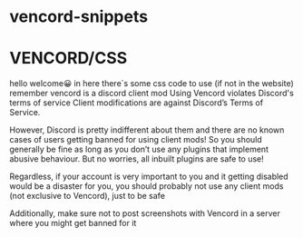 # vencord-snippets
# VENCORD/CSS
hello welcome😀
in here there`s some css code to use (if not in the website)
  remember vencord is a discord client mod Using Vencord violates Discord's terms of service Client modifications are against Discord’s Terms of Service.

However, Discord is pretty indifferent about them and there are no known cases of users getting banned for using client mods! So you should generally be fine as long as you don’t use any plugins that implement abusive behaviour. But no worries, all inbuilt plugins are safe to use!

Regardless, if your account is very important to you and it getting disabled would be a disaster for you, you should probably not use any client mods (not exclusive to Vencord), just to be safe

Additionally, make sure not to post screenshots with Vencord in a server where you might get banned for it
